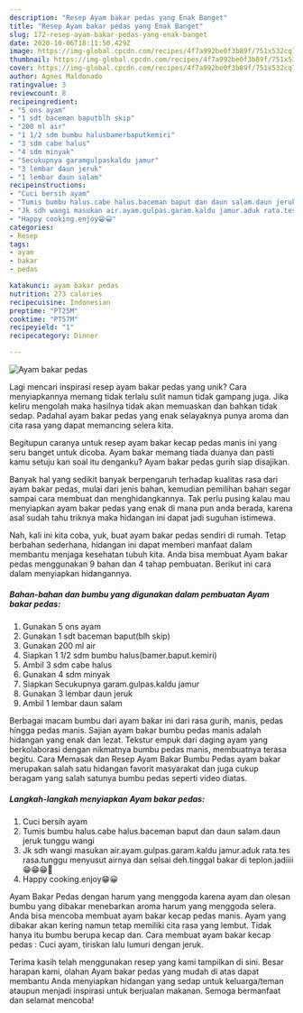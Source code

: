 ```yaml
---
description: "Resep Ayam bakar pedas yang Enak Banget"
title: "Resep Ayam bakar pedas yang Enak Banget"
slug: 172-resep-ayam-bakar-pedas-yang-enak-banget
date: 2020-10-06T18:11:50.429Z
image: https://img-global.cpcdn.com/recipes/4f7a992be0f3b89f/751x532cq70/ayam-bakar-pedas-foto-resep-utama.jpg
thumbnail: https://img-global.cpcdn.com/recipes/4f7a992be0f3b89f/751x532cq70/ayam-bakar-pedas-foto-resep-utama.jpg
cover: https://img-global.cpcdn.com/recipes/4f7a992be0f3b89f/751x532cq70/ayam-bakar-pedas-foto-resep-utama.jpg
author: Agnes Maldonado
ratingvalue: 3
reviewcount: 8
recipeingredient:
- "5 ons ayam"
- "1 sdt baceman baputblh skip"
- "200 ml air"
- "1 1/2 sdm bumbu halusbamerbaputkemiri"
- "3 sdm cabe halus"
- "4 sdm minyak"
- "Secukupnya garamgulpaskaldu jamur"
- "3 lembar daun jeruk"
- "1 lembar daun salam"
recipeinstructions:
- "Cuci bersih ayam"
- "Tumis bumbu halus.cabe halus.baceman baput dan daun salam.daun jeruk tunggu wangi"
- "Jk sdh wangi masukan air.ayam.gulpas.garam.kaldu jamur.aduk rata.tes rasa.tunggu menyusut airnya dan selsai deh.tinggal bakar di teplon.jadiiii😁😁😁🤤"
- "Happy cooking.enjoy😁😀"
categories:
- Resep
tags:
- ayam
- bakar
- pedas

katakunci: ayam bakar pedas 
nutrition: 273 calories
recipecuisine: Indonesian
preptime: "PT25M"
cooktime: "PT57M"
recipeyield: "1"
recipecategory: Dinner

---
```



![Ayam bakar pedas](https://img-global.cpcdn.com/recipes/4f7a992be0f3b89f/751x532cq70/ayam-bakar-pedas-foto-resep-utama.jpg)

Lagi mencari inspirasi resep ayam bakar pedas yang unik? Cara menyiapkannya memang tidak terlalu sulit namun tidak gampang juga. Jika keliru mengolah maka hasilnya tidak akan memuaskan dan bahkan tidak sedap. Padahal ayam bakar pedas yang enak selayaknya punya aroma dan cita rasa yang dapat memancing selera kita.

Begitupun caranya untuk resep ayam bakar kecap pedas manis ini yang seru banget untuk dicoba. Ayam bakar memang tiada duanya dan pasti kamu setuju kan soal itu denganku? Ayam bakar pedas gurih siap disajikan.

Banyak hal yang sedikit banyak berpengaruh terhadap kualitas rasa dari ayam bakar pedas, mulai dari jenis bahan, kemudian pemilihan bahan segar sampai cara membuat dan menghidangkannya. Tak perlu pusing kalau mau menyiapkan ayam bakar pedas yang enak di mana pun anda berada, karena asal sudah tahu triknya maka hidangan ini dapat jadi suguhan istimewa.


Nah, kali ini kita coba, yuk, buat ayam bakar pedas sendiri di rumah. Tetap berbahan sederhana, hidangan ini dapat memberi manfaat dalam membantu menjaga kesehatan tubuh kita. Anda bisa membuat Ayam bakar pedas menggunakan 9 bahan dan 4 tahap pembuatan. Berikut ini cara dalam menyiapkan hidangannya.

<!--inarticleads1-->

##### Bahan-bahan dan bumbu yang digunakan dalam pembuatan Ayam bakar pedas:

1. Gunakan 5 ons ayam
1. Gunakan 1 sdt baceman baput(blh skip)
1. Gunakan 200 ml air
1. Siapkan 1 1/2 sdm bumbu halus(bamer.baput.kemiri)
1. Ambil 3 sdm cabe halus
1. Gunakan 4 sdm minyak
1. Siapkan Secukupnya garam.gulpas.kaldu jamur
1. Gunakan 3 lembar daun jeruk
1. Ambil 1 lembar daun salam


Berbagai macam bumbu dari ayam bakar ini dari rasa gurih, manis, pedas hingga pedas manis. Sajian ayam bakar bumbu pedas manis adalah hidangan yang enak dan lezat. Tekstur empuk dari daging ayam yang berkolaborasi dengan nikmatnya bumbu pedas manis, membuatnya terasa begitu. Cara Memasak dan Resep Ayam Bakar Bumbu Pedas ayam bakar merupakan salah satu hidangan favorit masyarakat dan juga cukup beragam yang salah satunya bumbu pedas seperti video diatas. 

<!--inarticleads2-->

##### Langkah-langkah menyiapkan Ayam bakar pedas:

1. Cuci bersih ayam
1. Tumis bumbu halus.cabe halus.baceman baput dan daun salam.daun jeruk tunggu wangi
1. Jk sdh wangi masukan air.ayam.gulpas.garam.kaldu jamur.aduk rata.tes rasa.tunggu menyusut airnya dan selsai deh.tinggal bakar di teplon.jadiiii😁😁😁🤤
1. Happy cooking.enjoy😁😀


Ayam Bakar Pedas dengan harum yang menggoda karena ayam dan olesan bumbu yang dibakar menebarkan aroma harum yang menggoda selera. Anda bisa mencoba membuat ayam bakar kecap pedas manis. Ayam yang dibakar akan kering namun tetap memiliki cita rasa yang lembut. Tidak hanya itu bumbu berupa kecap dan. Cara membuat ayam bakar kecap pedas : Cuci ayam, tiriskan lalu lumuri dengan jeruk. 

Terima kasih telah menggunakan resep yang kami tampilkan di sini. Besar harapan kami, olahan Ayam bakar pedas yang mudah di atas dapat membantu Anda menyiapkan hidangan yang sedap untuk keluarga/teman ataupun menjadi inspirasi untuk berjualan makanan. Semoga bermanfaat dan selamat mencoba!
